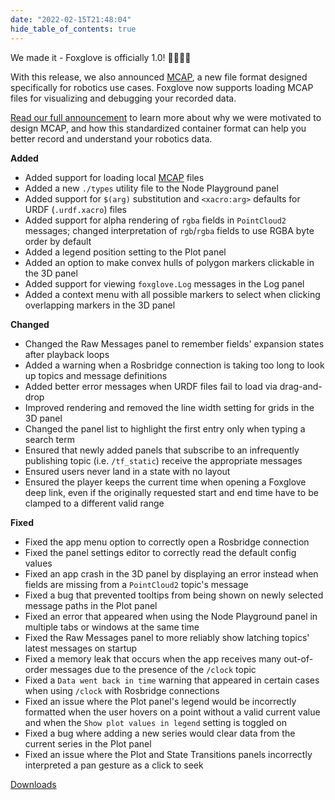 ```yaml
---
date: "2022-02-15T21:48:04"
hide_table_of_contents: true
---
```


We made it - Foxglove is officially 1.0! 🥳🎈🎂🚀

With this release, we also announced [MCAP](https://github.com/foxglove/mcap), a new file format designed specifically for robotics use cases. Foxglove now supports loading MCAP files for visualizing and debugging your recorded data.

[Read our full announcement](https://foxglove.dev/blog/introducing-the-mcap-file-format) to learn more about why we were motivated to design MCAP, and how this standardized container format can help you better record and understand your robotics data.

**Added**

- Added support for loading local [MCAP](https://github.com/foxglove/mcap) files
- Added a new `./types` utility file to the Node Playground panel
- Added support for `$(arg)` substitution and `<xacro:arg>` defaults for URDF (`.urdf.xacro`) files
- Added support for alpha rendering of `rgba` fields in `PointCloud2` messages; changed interpretation of `rgb`/`rgba` fields to use RGBA byte order by default
- Added a legend position setting to the Plot panel
- Added an option to make convex hulls of polygon markers clickable in the 3D panel
- Added support for viewing `foxglove.Log` messages in the Log panel
- Added a context menu with all possible markers to select when clicking overlapping markers in the 3D panel

**Changed**

- Changed the Raw Messages panel to remember fields' expansion states after playback loops
- Added a warning when a Rosbridge connection is taking too long to look up topics and message definitions
- Added better error messages when URDF files fail to load via drag-and-drop
- Improved rendering and removed the line width setting for grids in the 3D panel
- Changed the panel list to highlight the first entry only when typing a search term
- Ensured that newly added panels that subscribe to an infrequently publishing topic (i.e. `/tf_static`) receive the appropriate messages
- Ensured users never land in a state with no layout
- Ensured the player keeps the current time when opening a Foxglove deep link, even if the originally requested start and end time have to be clamped to a different valid range

**Fixed**

- Fixed the app menu option to correctly open a Rosbridge connection
- Fixed the panel settings editor to correctly read the default config values
- Fixed an app crash in the 3D panel by displaying an error instead when fields are missing from a `PointCloud2` topic's message
- Fixed a bug that prevented tooltips from being shown on newly selected message paths in the Plot panel
- Fixed an error that appeared when using the Node Playground panel in multiple tabs or windows at the same time
- Fixed the Raw Messages panel to more reliably show latching topics' latest messages on startup
- Fixed a memory leak that occurs when the app receives many out-of-order messages due to the presence of the `/clock` topic
- Fixed a `Data went back in time` warning that appeared in certain cases when using `/clock` with Rosbridge connections
- Fixed an issue where the Plot panel's legend would be incorrectly formatted when the user hovers on a point without a valid current value and when the `Show plot values in legend` setting is toggled on
- Fixed a bug where adding a new series would clear data from the current series in the Plot panel
- Fixed an issue where the Plot and State Transitions panels incorrectly interpreted a pan gesture as a click to seek

[Downloads](https://github.com/foxglove/studio/releases/tag/v1.0.0)
